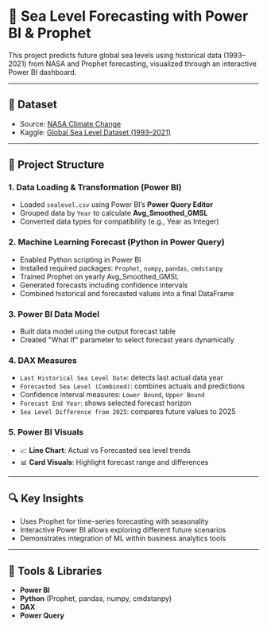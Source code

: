 # 🌊 Sea Level Forecasting with Power BI & Prophet

This project predicts future global sea levels using historical data (1993–2021) from NASA and Prophet forecasting, visualized through an interactive Power BI dashboard.

---

## 📁 Dataset

- Source: [NASA Climate Change](https://climate.nasa.gov/)
- Kaggle: [Global Sea Level Dataset (1993–2021)](https://www.kaggle.com/datasets/kkhandekar/global-sea-level-1993-2021)

---

## 🧱 Project Structure

### 1. Data Loading & Transformation (Power BI)
- Loaded `sealevel.csv` using Power BI’s **Power Query Editor**
- Grouped data by `Year` to calculate **Avg_Smoothed_GMSL**
- Converted data types for compatibility (e.g., Year as Integer)

### 2. Machine Learning Forecast (Python in Power Query)
- Enabled Python scripting in Power BI
- Installed required packages: `Prophet`, `numpy`, `pandas`, `cmdstanpy`
- Trained Prophet on yearly Avg_Smoothed_GMSL
- Generated forecasts including confidence intervals
- Combined historical and forecasted values into a final DataFrame

### 3. Power BI Data Model
- Built data model using the output forecast table
- Created "What If" parameter to select forecast years dynamically

### 4. DAX Measures
- `Last Historical Sea Level Date`: detects last actual data year
- `Forecasted Sea Level (Combined)`: combines actuals and predictions
- Confidence interval measures: `Lower Bound`, `Upper Bound`
- `Forecast End Year`: shows selected forecast horizon
- `Sea Level Difference from 2025`: compares future values to 2025

### 5. Power BI Visuals
- 📈 **Line Chart**: Actual vs Forecasted sea level trends
- 📊 **Card Visuals**: Highlight forecast range and differences

---

## 🔍 Key Insights

- Uses Prophet for time-series forecasting with seasonality
- Interactive Power BI allows exploring different future scenarios
- Demonstrates integration of ML within business analytics tools

---

## 🚀 Tools & Libraries

- **Power BI**
- **Python** (Prophet, pandas, numpy, cmdstanpy)
- **DAX**
- **Power Query**


